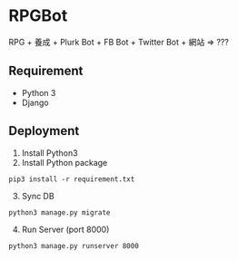 # RPGBot
RPG + 養成 + Plurk Bot + FB Bot + Twitter Bot + 網站 => ???

## Requirement
- Python 3
- Django

## Deployment
1. Install Python3
2. Install Python package
```shell=
pip3 install -r requirement.txt
```
3. Sync DB
```shell=
python3 manage.py migrate
```
4. Run Server (port 8000)
```shell=
python3 manage.py runserver 8000
```
